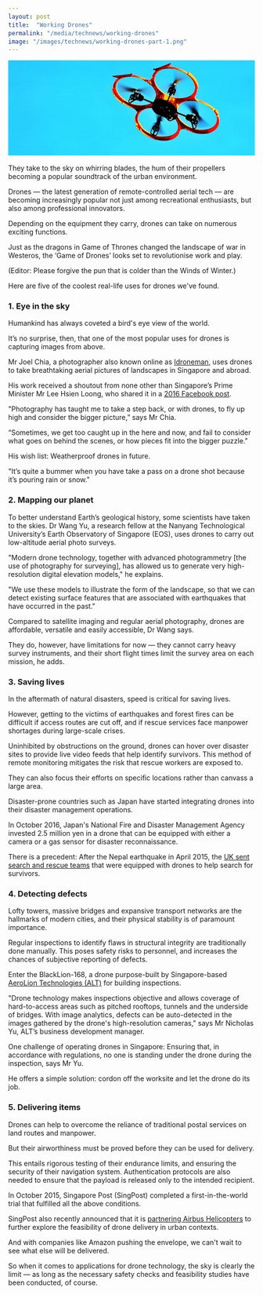 ```yaml
---
layout: post
title:  "Working Drones"
permalink: "/media/technews/working-drones"
image: "/images/technews/working-drones-part-1.png"
---
```


![working drones](/images/technews/working-drones-part-1.png)

They take to the sky on whirring blades, the hum of their propellers becoming a popular soundtrack of the urban environment.

Drones — the latest generation of remote-controlled aerial tech — are  becoming increasingly popular not just among recreational enthusiasts, but also among professional innovators.

Depending on the equipment they carry, drones can take on numerous exciting functions.

Just as the dragons in Game of Thrones changed the landscape of war in Westeros, the ‘Game of Drones’ looks set to revolutionise work and play.

(Editor: Please forgive the pun that is colder than the Winds of Winter.)

Here are five of the coolest real-life uses for drones we've found.

### **1. Eye in the sky**
Humankind has always coveted a bird's eye view of the world.

It’s no surprise, then, that one of the most popular uses for drones is capturing images from above.

Mr Joel Chia, a photographer also known online as [Idroneman](https://www.instagram.com/idroneman/), uses drones to take breathtaking aerial pictures of landscapes in Singapore and abroad.

His work received a shoutout from none other than Singapore’s Prime Minister Mr Lee Hsien Loong, who shared it in a [2016 Facebook post](https://www.straitstimes.com/singapore/pm-lee-lauds-singapore-photographer-for-his-stunning-drone-aerial-images).

"Photography has taught me to take a step back, or with drones, to fly up high and consider the bigger picture,” says Mr Chia.

“Sometimes, we get too caught up in the here and now, and fail to consider what goes on behind the scenes, or how pieces fit into the bigger puzzle."

His wish list: Weatherproof drones in future.

"It’s quite a bummer when you have take a pass on a drone shot because it’s pouring rain or snow."

### **2. Mapping our planet**
To better understand Earth’s geological history, some scientists have taken to the skies. Dr Wang Yu, a research fellow at the Nanyang Technological University’s Earth Observatory of Singapore (EOS), uses drones to carry out low-altitude aerial photo surveys.

"Modern drone technology, together with advanced photogrammetry [the use of photography for surveying], has allowed us to generate very high-resolution digital elevation models," he explains.

"We use these models to illustrate the form of the landscape, so that we can detect existing surface features that are associated with earthquakes that have occurred in the past."

Compared to satellite imaging and regular aerial photography, drones are affordable, versatile and easily accessible, Dr Wang says.

They do, however, have limitations for now — they cannot carry heavy survey instruments, and their short flight times limit the survey area on each mission, he adds.

### **3. Saving lives**
In the aftermath of natural disasters, speed is critical for saving lives.

However, getting to the victims of earthquakes and forest fires can be difficult if access routes are cut off, and if rescue services face manpower shortages during large-scale crises.

Uninhibited by obstructions on the ground, drones can hover over disaster sites to provide live video feeds that help identify survivors. This method of remote monitoring mitigates the risk that rescue workers are exposed to.

They can also focus their efforts on specific locations rather than canvass a large area.

Disaster-prone countries such as Japan have started integrating drones into their disaster management operations.

In October 2016, Japan's National Fire and Disaster Management Agency invested 2.5 million yen in a drone that can be equipped with either a camera or a gas sensor for disaster reconnaissance.

There is a precedent:  After the Nepal earthquake in April 2015, the [UK sent search and rescue teams](https://www.gov.uk/government/topical-events/nepal-earthquake-april-2015) that were equipped with drones to help search for survivors.

### **4. Detecting defects**
Lofty towers, massive bridges and expansive transport networks are the hallmarks of modern cities, and their physical stability is of paramount importance.

Regular inspections to identify flaws in structural integrity are traditionally done manually. This poses safety risks to personnel, and increases the chances of subjective reporting of defects.

Enter the BlackLion-168, a drone purpose-built by Singapore-based [AeroLion Technologies (ALT)](https://www.aerolion.com/) for building inspections.

"Drone technology makes inspections objective and allows coverage of hard-to-access areas such as pitched rooftops, tunnels and the underside of bridges. With image analytics, defects can be auto-detected in the images gathered by the drone's high-resolution cameras," says Mr Nicholas Yu, ALT’s business development manager.

One challenge of operating drones in Singapore: Ensuring that, in accordance with regulations, no one is standing under the drone during the inspection, says Mr Yu.

He offers a simple solution: cordon off the worksite and let the drone do its job.

### **5. Delivering items**
Drones can help to overcome the reliance of traditional postal services on land routes and manpower.

But their airworthiness must be proved before they can be used for delivery.

This entails rigorous testing of their endurance limits, and ensuring the security of their navigation system. Authentication protocols are also needed to ensure that the payload is released only to the intended recipient.

In October 2015, Singapore Post (SingPost) completed a first-in-the-world trial that fulfilled all the above conditions.

SingPost also recently announced that it is [partnering Airbus Helicopters](https://www.channelnewsasia.com/news/singapore/airbus-helicopters-partners-singpost-for-drone-delivery-trials-8735504) to further explore the feasibility of drone delivery in urban contexts.

And with companies like Amazon pushing the envelope, we can't wait to see what else will be delivered.

 

So when it comes to applications for drone technology, the sky is clearly the limit — as long as the necessary safety checks and feasibility studies have been conducted, of course.

 
